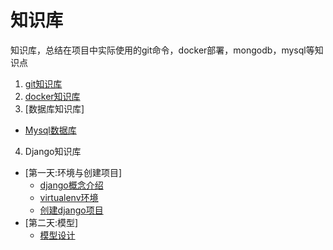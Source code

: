 # 知识库
知识库，总结在项目中实际使用的git命令，docker部署，mongodb，mysql等知识点

1. [git知识库](git.md)
2. [docker知识库](docker/docker.md)
3. [数据库知识库]
 - [Mysql数据库](sql/mysql.md)
4. Django知识库
 - [第一天:环境与创建项目]
   - [django概念介绍](django/django_pattern.md)
   - [virtualenv环境](django/python_virtualenv.md)
   - [创建django项目](django/django_halloWorld.md)
 - [第二天:模型]
   - [模型设计](django/django_models.md)

